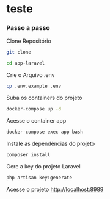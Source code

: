 # teste

### Passo a passo

Clone Repositório

```sh
git clone
```

```sh
cd app-laravel
```

Crie o Arquivo .env

```sh
cp .env.example .env
```

Suba os containers do projeto

```sh
docker-compose up -d
```

Acesse o container app

```sh
docker-compose exec app bash
```

Instale as dependências do projeto

```sh
composer install
```

Gere a key do projeto Laravel

```sh
php artisan key:generate
```

Acesse o projeto
[http://localhost:8989](http://localhost:8989)
